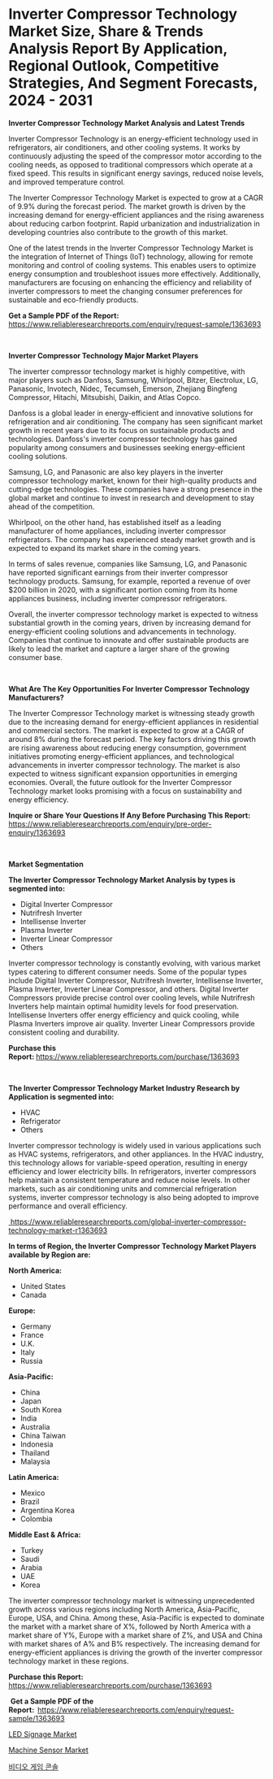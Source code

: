 <p><h1>Inverter Compressor Technology Market Size, Share & Trends Analysis Report By Application, Regional Outlook, Competitive Strategies, And Segment Forecasts, 2024 - 2031</h1></p><p><strong>Inverter Compressor Technology Market Analysis and Latest Trends</strong></p>
<p><p>Inverter Compressor Technology is an energy-efficient technology used in refrigerators, air conditioners, and other cooling systems. It works by continuously adjusting the speed of the compressor motor according to the cooling needs, as opposed to traditional compressors which operate at a fixed speed. This results in significant energy savings, reduced noise levels, and improved temperature control.</p><p>The Inverter Compressor Technology Market is expected to grow at a CAGR of 9.9% during the forecast period. The market growth is driven by the increasing demand for energy-efficient appliances and the rising awareness about reducing carbon footprint. Rapid urbanization and industrialization in developing countries also contribute to the growth of this market.</p><p>One of the latest trends in the Inverter Compressor Technology Market is the integration of Internet of Things (IoT) technology, allowing for remote monitoring and control of cooling systems. This enables users to optimize energy consumption and troubleshoot issues more effectively. Additionally, manufacturers are focusing on enhancing the efficiency and reliability of inverter compressors to meet the changing consumer preferences for sustainable and eco-friendly products.</p></p>
<p><strong>Get a Sample PDF of the Report:&nbsp;</strong> <a href="https://www.reliableresearchreports.com/enquiry/request-sample/1363693">https://www.reliableresearchreports.com/enquiry/request-sample/1363693</a></p>
<p>&nbsp;</p>
<p><strong>Inverter Compressor Technology Major Market Players</strong></p>
<p><p>The inverter compressor technology market is highly competitive, with major players such as Danfoss, Samsung, Whirlpool, Bitzer, Electrolux, LG, Panasonic, Invotech, Nidec, Tecumseh, Emerson, Zhejiang Bingfeng Compressor, Hitachi, Mitsubishi, Daikin, and Atlas Copco.</p><p>Danfoss is a global leader in energy-efficient and innovative solutions for refrigeration and air conditioning. The company has seen significant market growth in recent years due to its focus on sustainable products and technologies. Danfoss's inverter compressor technology has gained popularity among consumers and businesses seeking energy-efficient cooling solutions.</p><p>Samsung, LG, and Panasonic are also key players in the inverter compressor technology market, known for their high-quality products and cutting-edge technologies. These companies have a strong presence in the global market and continue to invest in research and development to stay ahead of the competition.</p><p>Whirlpool, on the other hand, has established itself as a leading manufacturer of home appliances, including inverter compressor refrigerators. The company has experienced steady market growth and is expected to expand its market share in the coming years.</p><p>In terms of sales revenue, companies like Samsung, LG, and Panasonic have reported significant earnings from their inverter compressor technology products. Samsung, for example, reported a revenue of over $200 billion in 2020, with a significant portion coming from its home appliances business, including inverter compressor refrigerators.</p><p>Overall, the inverter compressor technology market is expected to witness substantial growth in the coming years, driven by increasing demand for energy-efficient cooling solutions and advancements in technology. Companies that continue to innovate and offer sustainable products are likely to lead the market and capture a larger share of the growing consumer base.</p></p>
<p>&nbsp;</p>
<p><strong>What Are The Key Opportunities For Inverter Compressor Technology Manufacturers?</strong></p>
<p><p>The Inverter Compressor Technology market is witnessing steady growth due to the increasing demand for energy-efficient appliances in residential and commercial sectors. The market is expected to grow at a CAGR of around 8% during the forecast period. The key factors driving this growth are rising awareness about reducing energy consumption, government initiatives promoting energy-efficient appliances, and technological advancements in inverter compressor technology. The market is also expected to witness significant expansion opportunities in emerging economies. Overall, the future outlook for the Inverter Compressor Technology market looks promising with a focus on sustainability and energy efficiency.</p></p>
<p><strong>Inquire or Share Your Questions If Any Before Purchasing This Report:</strong> <a href="https://www.reliableresearchreports.com/enquiry/pre-order-enquiry/1363693">https://www.reliableresearchreports.com/enquiry/pre-order-enquiry/1363693</a></p>
<p>&nbsp;</p>
<p><strong>Market Segmentation</strong></p>
<p><strong>The Inverter Compressor Technology Market Analysis by types is segmented into:</strong></p>
<p><ul><li>Digital Inverter Compressor</li><li>Nutrifresh Inverter</li><li>Intellisense Inverter</li><li>Plasma Inverter</li><li>Inverter Linear Compressor</li><li>Others</li></ul></p>
<p><p>Inverter compressor technology is constantly evolving, with various market types catering to different consumer needs. Some of the popular types include Digital Inverter Compressor, Nutrifresh Inverter, Intellisense Inverter, Plasma Inverter, Inverter Linear Compressor, and others. Digital Inverter Compressors provide precise control over cooling levels, while Nutrifresh Inverters help maintain optimal humidity levels for food preservation. Intellisense Inverters offer energy efficiency and quick cooling, while Plasma Inverters improve air quality. Inverter Linear Compressors provide consistent cooling and durability.</p></p>
<p><strong>Purchase this Report:&nbsp;</strong><a href="https://www.reliableresearchreports.com/purchase/1363693">https://www.reliableresearchreports.com/purchase/1363693</a></p>
<p>&nbsp;</p>
<p><strong>The Inverter Compressor Technology Market Industry Research by Application is segmented into:</strong></p>
<p><ul><li>HVAC</li><li>Refrigerator</li><li>Others</li></ul></p>
<p><p>Inverter compressor technology is widely used in various applications such as HVAC systems, refrigerators, and other appliances. In the HVAC industry, this technology allows for variable-speed operation, resulting in energy efficiency and lower electricity bills. In refrigerators, inverter compressors help maintain a consistent temperature and reduce noise levels. In other markets, such as air conditioning units and commercial refrigeration systems, inverter compressor technology is also being adopted to improve performance and overall efficiency.</p></p>
<p><a href="https://www.reliableresearchreports.com/global-inverter-compressor-technology-market-r1363693">&nbsp;https://www.reliableresearchreports.com/global-inverter-compressor-technology-market-r1363693</a></p>
<p><strong>In terms of Region, the Inverter Compressor Technology Market Players available by Region are:</strong></p>
<p>
    <p> <strong> North America: </strong>
        <ul>
            <li>United States</li>
            <li>Canada</li>
        </ul>
        </p> 
    <p> <strong> Europe: </strong>
        <ul>
            <li>Germany</li>
            <li>France</li>
            <li>U.K.</li>
            <li>Italy</li>
            <li>Russia</li>
        </ul>
        </p> 
    <p> <strong> Asia-Pacific: </strong>
        <ul>
            <li>China</li>
            <li>Japan</li>
            <li>South Korea</li>
            <li>India</li>
            <li>Australia</li>
            <li>China Taiwan</li>
            <li>Indonesia</li>
            <li>Thailand</li>
            <li>Malaysia</li>
        </ul>
        </p> 
    <p> <strong> Latin America: </strong>
        <ul>
            <li>Mexico</li>
            <li>Brazil</li>
            <li>Argentina Korea</li>
            <li>Colombia</li>
        </ul>
        </p> 
    <p> <strong> Middle East & Africa: </strong>
        <ul>
            <li>Turkey</li>
            <li>Saudi</li>
            <li>Arabia</li>
            <li>UAE</li>
            <li>Korea</li>
        </ul>
    </p>
    </p>
<p><p>The inverter compressor technology market is witnessing unprecedented growth across various regions including North America, Asia-Pacific, Europe, USA, and China. Among these, Asia-Pacific is expected to dominate the market with a market share of X%, followed by North America with a market share of Y%, Europe with a market share of Z%, and USA and China with market shares of A% and B% respectively. The increasing demand for energy-efficient appliances is driving the growth of the inverter compressor technology market in these regions.</p></p>
<p><strong>Purchase this Report: </strong><a href="https://www.reliableresearchreports.com/purchase/1363693">https://www.reliableresearchreports.com/purchase/1363693</a></p>
<p>&nbsp;<strong>Get a Sample PDF of the Report:&nbsp;&nbsp;</strong><a href="https://www.reliableresearchreports.com/enquiry/request-sample/1363693">https://www.reliableresearchreports.com/enquiry/request-sample/1363693</a></p>
<p><strong></strong></p>
<p><p><a href="https://www.linkedin.com/pulse/led-signage-market-insights-cagr-trends-growth-strategies-aszae?trackingId=vOWEF3eQ%2B61tIsCGXamCWg%3D%3D">LED Signage Market</a></p><p><a href="https://www.linkedin.com/pulse/machine-sensor-market-size-trends-complete-industry-overview-i6noe?trackingId=sK4CFVrLaZ8t7QGqExy74A%3D%3D">Machine Sensor Market</a></p><p><a href="https://medium.com/@sherlock567567/%EB%B9%84%EB%94%94%EC%98%A4-%EA%B2%8C%EC%9E%84-%EC%BD%98%EC%86%94-%EC%8B%9C%EC%9E%A5-%EC%A0%90%EC%9C%A0%EC%9C%A8-%EB%B3%80%ED%99%94%EC%99%80-%EC%8B%9C%EC%9E%A5-%EC%84%B1%EC%9E%A5-%ED%8A%B8%EB%A0%8C%EB%93%9C-2024-2031%EB%85%84-414489a98cad">비디오 게임 콘솔</a></p></p>